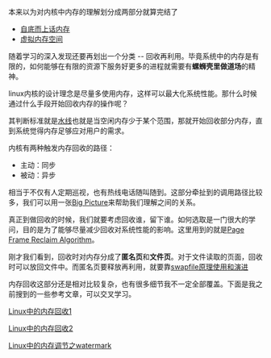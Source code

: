 本来以为对内核中内存的理解划分成两部分就算完结了

* [自底而上话内存][1]
* [虚拟内存空间][2]

随着学习的深入发现还要再划出一个分类 -- 回收再利用。毕竟系统中的内存是有限的，如何能够在有限的资源下服务好更多的进程就需要有**螺蛳壳里做道场**的精神。

linux内核的设计理念是尽量多使用内存，这样可以最大化系统性能。那什么时候通过什么手段开始回收内存的操作呢？

其判断标准就是[水线][4]也就是当空闲内存少于某个范围，那就开始回收部分内存，直到系统觉得内存足够应对用户的需求。

内核有两种触发内存回收的路径：

  * 主动：同步
  * 被动：异步

相当于不仅有人定期巡视，也有热线电话随叫随到。这部分牵扯到的调用路径比较多，我们可以用一张[Big Picture][8]来帮助我们理解之间的关系。

真正到做回收的时候，我们就要考虑回收谁，留下谁。如何选取是一门很大的学问，目的是为了能够尽量减少回收对系统性能的影响。这里用到的就是[Page Frame Reclaim Algorithm][9]。

刚才我们看到，回收时对内存分成了**匿名页**和**文件页**。对于文件读取的页面，回收时可以放回文件中。而匿名页要释放再利用，就要靠[swapfile原理使用和演进][3]

内存回收这部分还是相对比较复杂，也有很多细节我不一定全部覆盖。下面是我之前搜到的一些参考文章，可以交叉学习。

[Linux中的内存回收1][5]

[Linux中的内存回收2][6]

[Linux中的内存调节之watermark][7]

[1]: /mm/00-memory_a_bottom_up_view.md
[2]: /virtual_mm/00-index.md
[3]: /mm_reclaim/01-swapfile.md
[4]: /mm_reclaim/02-watermark.md
[5]: https://zhuanlan.zhihu.com/p/70964195
[6]: https://zhuanlan.zhihu.com/p/72998605
[7]: https://zhuanlan.zhihu.com/p/73539328
[8]: /mm_reclaim/03-big_picture.md
[9]: /mm_reclaim/04-pfra.md
